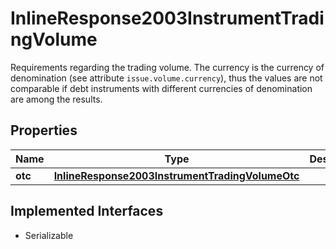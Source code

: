 

# InlineResponse2003InstrumentTradingVolume

Requirements regarding the trading volume. The currency is the currency of denomination (see attribute `issue.volume.currency`), thus the values are not comparable if debt instruments with different currencies of denomination are among the results.

## Properties

Name | Type | Description | Notes
------------ | ------------- | ------------- | -------------
**otc** | [**InlineResponse2003InstrumentTradingVolumeOtc**](InlineResponse2003InstrumentTradingVolumeOtc.md) |  |  [optional]


## Implemented Interfaces

* Serializable


